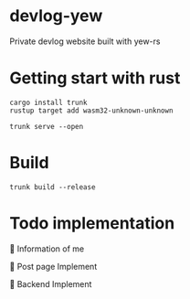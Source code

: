 # devlog-yew
Private devlog website built with yew-rs

# Getting start with rust
```
cargo install trunk
rustup target add wasm32-unknown-unknown

trunk serve --open
```

# Build
```
trunk build --release
```

# Todo implementation
🎇 Information of me

🎇 Post page Implement

🎇 Backend Implement
